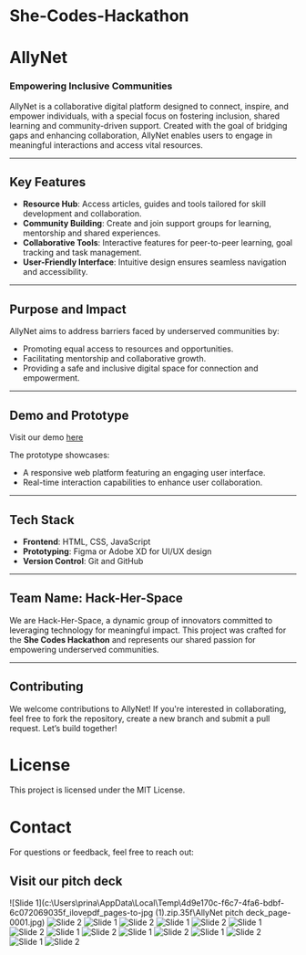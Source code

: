# She-Codes-Hackathon
# AllyNet

### **Empowering Inclusive Communities**

AllyNet is a collaborative digital platform designed to connect, inspire, and empower individuals, with a special focus on fostering inclusion, shared learning and community-driven support. Created with the goal of bridging gaps and enhancing collaboration, AllyNet enables users to engage in meaningful interactions and access vital resources.

---

## **Key Features**
- **Resource Hub**: Access articles, guides and tools tailored for skill development and collaboration.
- **Community Building**: Create and join support groups for learning, mentorship and shared experiences.
- **Collaborative Tools**: Interactive features for peer-to-peer learning, goal tracking and task management.
- **User-Friendly Interface**: Intuitive design ensures seamless navigation and accessibility.

---

## **Purpose and Impact**
AllyNet aims to address barriers faced by underserved communities by:
- Promoting equal access to resources and opportunities.
- Facilitating mentorship and collaborative growth.
- Providing a safe and inclusive digital space for connection and empowerment.

---
## **Demo and Prototype**
Visit our demo [here](#) 

The prototype showcases:
- A responsive web platform featuring an engaging user interface.
- Real-time interaction capabilities to enhance user collaboration.

---

## **Tech Stack**
- **Frontend**: HTML, CSS, JavaScript 
- **Prototyping**: Figma or Adobe XD for UI/UX design
- **Version Control**: Git and GitHub

---

## **Team Name: Hack-Her-Space**
We are Hack-Her-Space, a dynamic group of innovators committed to leveraging technology for meaningful impact. This project was crafted for the **She Codes Hackathon** and represents our shared passion for empowering underserved communities.

---
## **Contributing**
We welcome contributions to AllyNet! If you're interested in collaborating, feel free to fork the repository, create a new branch and submit a pull request. Let’s build together!
# **License**
This project is licensed under the MIT License.
# **Contact**
For questions or feedback, feel free to reach out:

## **Visit our pitch deck**
![Slide 1](c:\Users\prina\AppData\Local\Temp\4d9e170c-f6c7-4fa6-bdbf-6c072069035f_ilovepdf_pages-to-jpg (1).zip.35f\AllyNet pitch deck_page-0001.jpg)
![Slide 2]()
![Slide 1]()
![Slide 2](./path-to-slide2.png)
![Slide 1](./path-to-slide1.png)
![Slide 2](./path-to-slide2.png)
![Slide 1](./path-to-slide1.png)
![Slide 2](./path-to-slide2.png)
![Slide 1](./path-to-slide1.png)
![Slide 2](./path-to-slide2.png)
![Slide 1](./path-to-slide1.png)
![Slide 2](./path-to-slide2.png)
![Slide 1](./path-to-slide1.png)
![Slide 2](./path-to-slide2.png)
![Slide 1](./path-to-slide1.png)
![Slide 2](./path-to-slide2.png)


